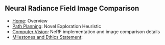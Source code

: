## Neural Radiance Field Image Comparison

- [Home](index.md): Overview
- [Path Planning](path-planning.md): Novel Exploration Heuristic
- [Computer Vision](computer-vision.md): NeRF implementation and image
  comparison details
- [Milestones and Ethics Statement](milestones.md):
